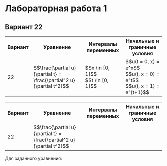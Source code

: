 # Лабораторная работа 1
## Вариант 22

<table style="width:100%">
    <tr>
        <th>Вариант</th>
        <th>Уравнение</th>
        <th>Интервалы переменных</th>
        <th>Начальные и граничные условия</th>
    </tr>
    <tr>
        <td>22</td>
        <td>$$\frac{\partial u}{\partial t} = \frac{\partial^2 u}{\partial t^2}$$</td>
		<td>$$x \in [0, 1]$$ <br> $$t \in [0, 1]$$</td>
		<td>$$u(t = 0, x) = e^x$$ <br> $$u(t, x = 0) = e^t$$ <br> $$u(t, x = 1) = e^{t+1}$$</td>
    </tr>
</table>

 <table style="width:100%">
     <tr>
         <th>Вариант</th>
         <th>Уравнение</th>
         <th>Интервалы переменных</th>
         <th>Начальные и граничные условия</th>
     </tr>
     <tr>
         <td>22</td>
         <td>$$\frac{\partial u}{\partial t} = \frac{\partial^2 u}{\partial t^2}$$</td>
 		<td></td>
 		<td></td>
     </tr>
 </table>
Для заданного уравнения:

